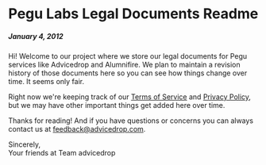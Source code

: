 # Pegu Labs Legal Documents Readme
##### January 4, 2012

Hi! Welcome to our project where we store our legal documents for Pegu services like Advicedrop and Alumnifire.
We plan to maintain a revision history of those documents here so you can see how things change over time. It
seems only fair.

Right now we're keeping track of our [Terms of Service](/pegulabs/terms/blob/master/terms_of_service.md)
and [Privacy Policy](/pegulabs/terms/blob/master/privacy_policy.md), but we may have other important things
get added here over time.

Thanks for reading! And if you have questions or concerns you can always contact us at
[feedback@advicedrop.com](mailto:feedback@advicedrop.com).

Sincerely,  
Your friends at Team advicedrop
